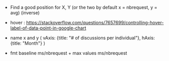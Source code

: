 - Find a good position for X, Y (or the two by default x = nbrequest, y = avg) (inverse)

- hover : https://stackoverflow.com/questions/7657699/controlling-hover-label-of-data-point-in-google-chart

- name x and y (
    vAxis: {title: "# of discussions per individual"},
    hAxis: {title: "Month"}
)

- fmt baseline ms/nbrequest + max values ms/nbrequest

